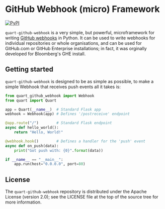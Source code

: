 # GitHub Webhook (micro) Framework

[![PyPI](https://img.shields.io/pypi/v/quart-github-webhook.svg)][2]

`quart-github-webhook` is a very simple, but powerful, microframework for writing [GitHub
webhooks][1] in Python. It can be used to write webhooks for individual repositories or whole
organisations, and can be used for GitHub.com or GitHub Enterprise installations; in fact, it was
orginally developed for Bloomberg's GHE install.

## Getting started

`quart-github-webhook` is designed to be as simple as possible, to make a simple Webhook that
receives push events all it takes is:

```py
from quart_github_webhook import Webhook
from quart import Quart

app = Quart(__name__)  # Standard Flask app
webhook = Webhook(app) # Defines '/postreceive' endpoint

@app.route("/")        # Standard Flask endpoint
async def hello_world():
    return "Hello, World!"

@webhook.hook()        # Defines a handler for the 'push' event
async def on_push(data):
    print("Got push with: {0}".format(data))

if __name__ == "__main__":
    app.run(host="0.0.0.0", port=80)
```

## License

The `quart-github-webhook` repository is distributed under the Apache License (version 2.0);
see the LICENSE file at the top of the source tree for more information.

[1]: https://developer.github.com/webhooks/
[2]: https://pypi.python.org/pypi/quart-github-webhook
